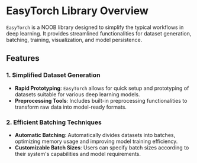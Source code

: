 # EasyTorch Library Overview

`EasyTorch` is a NOOB library designed to simplify the typical workflows in deep learning. It provides streamlined functionalities for dataset generation, batching, training, visualization, and model persistence. 

## Features

### 1. Simplified Dataset Generation

- **Rapid Prototyping**: `EasyTorch` allows for quick setup and prototyping of datasets suitable for various deep learning models.
- **Preprocessing Tools**: Includes built-in preprocessing functionalities to transform raw data into model-ready formats.

### 2. Efficient Batching Techniques

- **Automatic Batching**: Automatically divides datasets into batches, optimizing memory usage and improving model training efficiency.
- **Customizable Batch Sizes**: Users can specify batch sizes according to their system's capabilities and model requirements.
